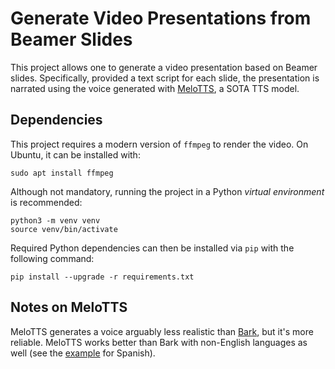 Generate Video Presentations from Beamer Slides
===================
This project allows one to generate a video presentation based on Beamer slides. Specifically, provided a text script for each slide, the presentation is narrated using the voice generated with [MeloTTS](https://github.com/myshell-ai/MeloTTS), a SOTA TTS model.


Dependencies
----------

This project requires a modern version of `ffmpeg` to render the video. On Ubuntu, it can be installed with:

    sudo apt install ffmpeg

Although not mandatory, running the project in a Python *virtual environment* is recommended:

    python3 -m venv venv
    source venv/bin/activate

Required Python dependencies can then be installed via `pip` with the following command:

    pip install --upgrade -r requirements.txt


Notes on MeloTTS
----------

MeloTTS generates a voice arguably less realistic than [Bark](https://github.com/filippobistaffa/beamer2ai/tree/bark), but it's more reliable. MeloTTS works better than Bark with non-English languages as well (see the [example](https://github.com/filippobistaffa/beamer2ai/blob/melo/spanish.py) for Spanish).
